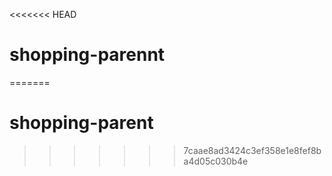 <<<<<<< HEAD
# shopping-parennt
=======
# shopping-parent
>>>>>>> 7caae8ad3424c3ef358e1e8fef8ba4d05c030b4e

